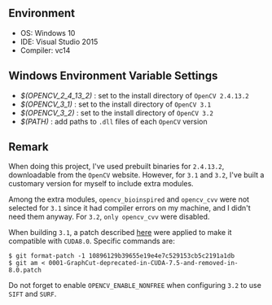 ## Environment
- OS: Windows 10
- IDE: Visual Studio 2015
- Compiler: vc14

## Windows Environment Variable Settings
- _$(OPENCV_2_4_13_2)_ : set to the install directory of `OpenCV 2.4.13.2`
- _$(OPENCV_3_1)_ : set to the install directory of `OpenCV 3.1`
- _$(OPENCV_3_2)_ : set to the install directory of `OpenCV 3.2`
- _$(PATH)_ : add paths to `.dll` files of each `OpenCV` version

## Remark
When doing this project, I've used prebuilt binaries for `2.4.13.2`, downloadable from the `OpenCV` website. However, for `3.1` and `3.2`, I've built a customary version for myself to include extra modules.

Among the extra modules, `opencv_bioinspired` and `opencv_cvv` were not selected for `3.1` since it had compiler errors on my machine, and I didn't need them anyway. For `3.2`, `only opencv_cvv` were disabled.

When building `3.1`, a patch described [here](https://github.com/opencv/opencv/issues/6677) were applied to make it compatible with `CUDA8.0`. Specific commands are:

```
$ git format-patch -1 10896129b39655e19e4e7c529153cb5c2191a1db
$ git am < 0001-GraphCut-deprecated-in-CUDA-7.5-and-removed-in-8.0.patch
```

Do not forget to enable `OPENCV_ENABLE_NONFREE` when configuring `3.2` to use `SIFT` and `SURF`.